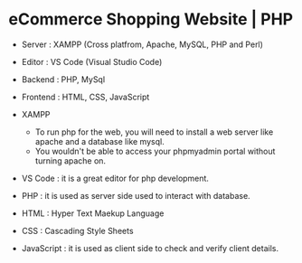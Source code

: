 # eCommerce Shopping Website | PHP
- Server : XAMPP (Cross platfrom, Apache, MySQL, PHP and Perl)
- Editor : VS Code (Visual Studio Code)

- Backend : PHP, MySql
- Frontend : HTML, CSS, JavaScript 

- XAMPP
  - To run php for the web, you will need to install a web server like apache and a database like mysql.
  - You wouldn't be able to access your phpmyadmin portal without turning apache on.

- VS Code : it is a great editor for php development.
- PHP : it is used as server side used to interact with database.
- HTML : Hyper Text Maekup Language
- CSS : Cascading Style Sheets
- JavaScript : it is used as client side to check and verify client details.
